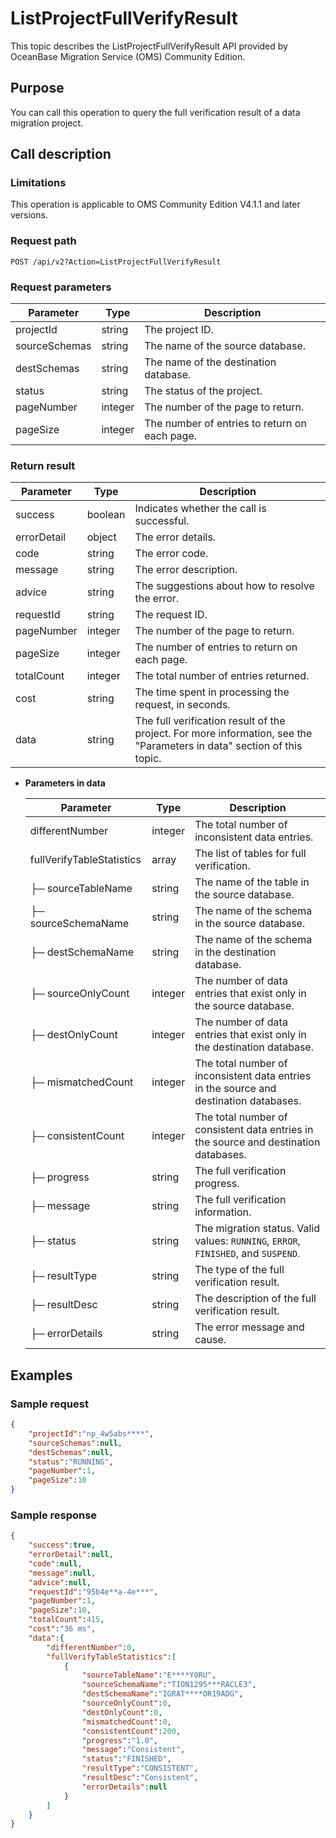 
# ListProjectFullVerifyResult

This topic describes the ListProjectFullVerifyResult API provided by OceanBase Migration Service (OMS) Community Edition.

## Purpose

You can call this operation to query the full verification result of a data migration project.

## Call description

### Limitations

This operation is applicable to OMS Community Edition V4.1.1 and later versions.

### Request path

`POST /api/v2?Action=ListProjectFullVerifyResult`

### Request parameters

| Parameter | Type | Description |
|-----------|--------|-------------|
| projectId | string | The project ID.  |
| sourceSchemas | string | The name of the source database.  |
| destSchemas | string | The name of the destination database.  |
| status | string | The status of the project.  |
| pageNumber | integer | The number of the page to return.  |
| pageSize | integer | The number of entries to return on each page.  |

### Return result

| Parameter | Type | Description |
|------------|------------------|------------------------|
| success | boolean | Indicates whether the call is successful.  |
| errorDetail | object | The error details.  |
| code | string | The error code.  |
| message | string | The error description.  |
| advice | string | The suggestions about how to resolve the error.  |
| requestId | string | The request ID.  |
| pageNumber | integer | The number of the page to return.  |
| pageSize | integer | The number of entries to return on each page.  |
| totalCount | integer | The total number of entries returned.  |
| cost | string | The time spent in processing the request, in seconds.  |
| data | string | The full verification result of the project. For more information, see the "Parameters in data" section of this topic.  |

* **Parameters in data**

   | Parameter | Type | Description |
   |------------|------------------|------------------------|
   | differentNumber | integer | The total number of inconsistent data entries.  |
   | fullVerifyTableStatistics | array | The list of tables for full verification.  |
   | ├─ sourceTableName | string | The name of the table in the source database.  |
   | ├─ sourceSchemaName | string | The name of the schema in the source database.  |
   | ├─ destSchemaName | string | The name of the schema in the destination database.  |
   | ├─ sourceOnlyCount | integer | The number of data entries that exist only in the source database.  |
   | ├─ destOnlyCount | integer | The number of data entries that exist only in the destination database.  |
   | ├─ mismatchedCount | integer | The total number of inconsistent data entries in the source and destination databases.  |
   | ├─ consistentCount | integer | The total number of consistent data entries in the source and destination databases.  |
   | ├─ progress | string | The full verification progress.  |
   | ├─ message | string | The full verification information.  |
   | ├─ status | string | The migration status. Valid values: `RUNNING`, `ERROR`, `FINISHED`, and `SUSPEND`.  |
   | ├─ resultType | string | The type of the full verification result.  |
   | ├─ resultDesc | string | The description of the full verification result.  |
   | ├─ errorDetails | string | The error message and cause.  |

## Examples

### Sample request

```JSON
{
    "projectId":"np_4w5abs****",
    "sourceSchemas":null,
    "destSchemas":null,
    "status":"RUNNING",
    "pageNumber":1,
    "pageSize":10
}
```

### Sample response

```JSON
{
    "success":true,
    "errorDetail":null,
    "code":null,
    "message":null,
    "advice":null,
    "requestId":"95b4e**a-4e***",
    "pageNumber":1,
    "pageSize":10,
    "totalCount":415,
    "cost":"36 ms",
    "data":{
        "differentNumber":0,
        "fullVerifyTableStatistics":[
            {
                "sourceTableName":"E****Y0RU",
                "sourceSchemaName":"TION1295***RACLE3",
                "destSchemaName":"IGRAT****OR19ADG",
                "sourceOnlyCount":0,
                "destOnlyCount":0,
                "mismatchedCount":0,
                "consistentCount":200,
                "progress":"1.0",
                "message":"Consistent",
                "status":"FINISHED",
                "resultType":"CONSISTENT",
                "resultDesc":"Consistent",
                "errorDetails":null
            }
        ]
    }
}
```
